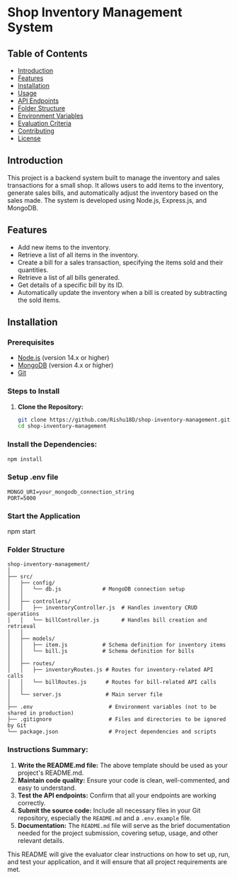 # Shop Inventory Management System

## Table of Contents
- [Introduction](#introduction)
- [Features](#features)
- [Installation](#installation)
- [Usage](#usage)
- [API Endpoints](#api-endpoints)
- [Folder Structure](#folder-structure)
- [Environment Variables](#environment-variables)
- [Evaluation Criteria](#evaluation-criteria)
- [Contributing](#contributing)
- [License](#license)

## Introduction
This project is a backend system built to manage the inventory and sales transactions for a small shop. It allows users to add items to the inventory, generate sales bills, and automatically adjust the inventory based on the sales made. The system is developed using Node.js, Express.js, and MongoDB.

## Features
- Add new items to the inventory.
- Retrieve a list of all items in the inventory.
- Create a bill for a sales transaction, specifying the items sold and their quantities.
- Retrieve a list of all bills generated.
- Get details of a specific bill by its ID.
- Automatically update the inventory when a bill is created by subtracting the sold items.

## Installation

### Prerequisites
- [Node.js](https://nodejs.org/) (version 14.x or higher)
- [MongoDB](https://www.mongodb.com/) (version 4.x or higher)
- [Git](https://git-scm.com/)

### Steps to Install
1. **Clone the Repository:**
   ```bash
   git clone https://github.com/Rishu18D/shop-inventory-management.git
   cd shop-inventory-management


### Install the Dependencies:

```bash
npm install
```
### Setup .env file
```
MONGO_URI=your_mongodb_connection_string
PORT=5000
```

### Start the Application
npm start

### Folder Structure
```
shop-inventory-management/
│
├── src/
│   ├── config/
│   │   └── db.js             # MongoDB connection setup
│   │
│   ├── controllers/
│   │   ├── inventoryController.js  # Handles inventory CRUD operations
│   │   └── billController.js       # Handles bill creation and retrieval
│   │
│   ├── models/
│   │   ├── item.js           # Schema definition for inventory items
│   │   └── bill.js           # Schema definition for bills
│   │
│   ├── routes/
│   │   ├── inventoryRoutes.js # Routes for inventory-related API calls
│   │   └── billRoutes.js      # Routes for bill-related API calls
│   │
│   └── server.js              # Main server file
│
├── .env                        # Environment variables (not to be shared in production)
├── .gitignore                  # Files and directories to be ignored by Git
└── package.json                # Project dependencies and scripts

```
### Instructions Summary:
1. **Write the README.md file:** The above template should be used as your project's README.md.
2. **Maintain code quality:** Ensure your code is clean, well-commented, and easy to understand.
3. **Test the API endpoints:** Confirm that all your endpoints are working correctly.
4. **Submit the source code:** Include all necessary files in your Git repository, especially the `README.md` and a `.env.example` file.
5. **Documentation:** The `README.md` file will serve as the brief documentation needed for the project submission, covering setup, usage, and other relevant details. 

This README will give the evaluator clear instructions on how to set up, run, and test your application, and it will ensure that all project requirements are met.

